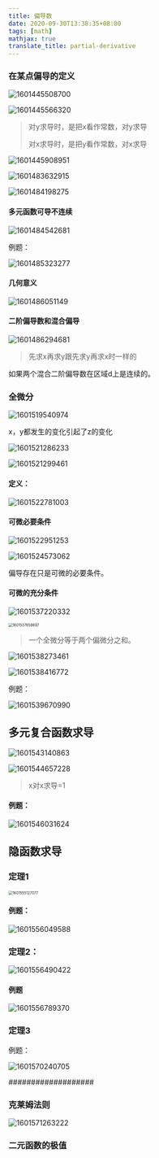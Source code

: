 ```yaml
---
title: 偏导数
date: 2020-09-30T13:38:35+08:00
tags: [math]
mathjax: true
translate_title: partial-derivative
---
```


### 在某点偏导的定义

![1601445508700](https://cdn.kayleh.top/gh/kayleh/cdn/img/偏导数/1601445508700.png)

![1601445566320](https://cdn.kayleh.top/gh/kayleh/cdn/img/偏导数/1601445566320.png)

> 对y求导时，是把x看作常数，对y求导
>
> 对x求导时，是把y看作常数，对x求导

![1601445908951](https://cdn.kayleh.top/gh/kayleh/cdn/img/偏导数/1601445908951.png)

![1601483632915](https://cdn.kayleh.top/gh/kayleh/cdn/img/偏导数/1601483632915.png)

![1601484198275](https://cdn.kayleh.top/gh/kayleh/cdn/img/偏导数/1601484198275.png)

#### 多元函数可导不连续

![1601484542681](https://cdn.kayleh.top/gh/kayleh/cdn/img/偏导数/1601484542681.png)

例题：

![1601485323277](https://cdn.kayleh.top/gh/kayleh/cdn/img/偏导数/1601485323277.png)

#### 几何意义

![1601486051149](https://cdn.kayleh.top/gh/kayleh/cdn/img/偏导数/1601486051149.png)

#### 二阶偏导数和混合偏导

![1601486294681](https://cdn.kayleh.top/gh/kayleh/cdn/img/偏导数/1601486294681.png)

> 先求x再求y跟先求y再求x时一样的

如果两个混合二阶偏导数在区域d上是连续的。

### 全微分

![1601519540974](https://cdn.kayleh.top/gh/kayleh/cdn/img/偏导数/1601519540974.png)

x，y都发生的变化引起了z的变化

![1601521286233](https://cdn.kayleh.top/gh/kayleh/cdn/img/偏导数/1601521286233.png)

![1601521299461](https://cdn.kayleh.top/gh/kayleh/cdn/img/偏导数/1601521299461.png)

#### 定义：

![1601522781003](https://cdn.kayleh.top/gh/kayleh/cdn/img/偏导数/1601522781003.png)

#### 可微必要条件

![1601522951253](https://cdn.kayleh.top/gh/kayleh/cdn/img/偏导数/1601522951253.png)

![1601524573062](https://cdn.kayleh.top/gh/kayleh/cdn/img/偏导数/1601524573062.png)

偏导存在只是可微的必要条件。

#### 可微的充分条件

![1601537220332](https://cdn.kayleh.top/gh/kayleh/cdn/img/偏导数/1601537220332.png)

<img src="https://cdn.kayleh.top/gh/kayleh/cdn/img/偏导数/1601537658697.png" alt="1601537658697" style="zoom:50%;" />

> 一个全微分等于两个偏微分之和。

![1601538273461](https://cdn.kayleh.top/gh/kayleh/cdn/img/偏导数/1601538273461.png)

![1601538416772](https://cdn.kayleh.top/gh/kayleh/cdn/img/偏导数/1601538416772.png)

例题：

![1601539670990](https://cdn.kayleh.top/gh/kayleh/cdn/img/偏导数/1601539670990.png)

## 多元复合函数求导

![1601543140863](https://cdn.kayleh.top/gh/kayleh/cdn/img/偏导数/1601543140863.png)

![1601544657228](https://cdn.kayleh.top/gh/kayleh/cdn/img/偏导数/1601544657228.png)

> x对x求导=1

#### 例题：

![1601546031624](https://cdn.kayleh.top/gh/kayleh/cdn/img/偏导数/1601546031624.png)

## 隐函数求导

### 定理1

<img src="https://cdn.kayleh.top/gh/kayleh/cdn/img/偏导数/1601555127077.png" alt="1601555127077" style="zoom:50%;" />

#### 例题：

![1601556049588](https://cdn.kayleh.top/gh/kayleh/cdn/img/偏导数/1601556049588.png)

### 定理2：

![1601556490422](https://cdn.kayleh.top/gh/kayleh/cdn/img/偏导数/1601556490422.png)

#### 例题

![1601556789370](https://cdn.kayleh.top/gh/kayleh/cdn/img/偏导数/1601556789370.png)

### 定理3

例题：

![1601570240705](https://cdn.kayleh.top/gh/kayleh/cdn/img/偏导数/1601570240705.png)

###################

### 克莱姆法则

![1601571263222](https://cdn.kayleh.top/gh/kayleh/cdn/img/偏导数/1601571263222.png)

### 二元函数的极值
